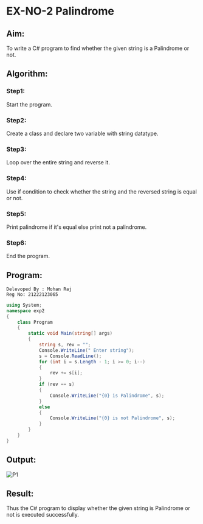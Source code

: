 # EX-NO-2 Palindrome


## Aim:
To write a C# program to find whether the given string is a Palindrome or not.
## Algorithm:

### Step1: 
Start the program.

### Step2:
Create a class and declare two variable with string datatype.

### Step3:
Loop over the entire string and reverse it.

### Step4: 
Use if condition to check whether the string and the reversed string is equal or not.

### Step5:
Print palindrome if it's equal else print not a palindrome.

### Step6:
End the program.
## Program:
```
Delevoped By : Mohan Raj
Reg No: 21222123065
```
```c#
using System;
namespace exp2
{
    class Program
    {
        static void Main(string[] args)
        {
            string s, rev = "";
            Console.WriteLine(" Enter string");
            s = Console.ReadLine();
            for (int i = s.Length - 1; i >= 0; i--)
            {
                rev += s[i];
            }
            if (rev == s)
            {
                Console.WriteLine("{0} is Palindrome", s);
            }
            else
            {
                Console.WriteLine("{0} is not Palindrome", s);
            }
        }
    }
}
```
## Output:
![P1](https://user-images.githubusercontent.com/94525786/226187726-cba1d8f2-6c62-42a9-b89d-0e716a6b1dfd.png)


## Result:
Thus the C# program to display whether the given string is Palindrome or not is executed successfully.
